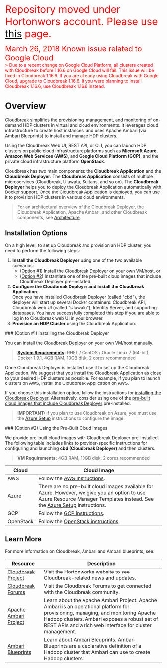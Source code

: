 <p><font color='red' size='6'>Repository moved under Hortonwors account. Please use <a href="https://docs.hortonworks.com/HDPDocuments/Cloudbreak/Cloudbreak-2.4.1/index.html">this</a> page.</font></br></p>  

<font color='red'>
<font color='red' size='5'>March 26, 2018 <font color='red' size='5'>Known issue related to Google Cloud</font></font></br>
> Due to a recent change on Google Cloud Platform, all clusters created with Cloudbreak before 1.16.6 on Google Cloud will fail. This issue will be fixed in Cloudbreak 1.16.6. If you are already using Cloudbreak with Google Cloud, upgrade to Cloudbreak 1.16.6. If you were planning to install Cloudbreak 1.16.6, use Cloudbreak 1.16.6 instead. 
</font>

# Overview

Cloudbreak simplifies the provisioning, management, and monitoring of on-demand HDP clusters in virtual and cloud environments. It leverages cloud infrastructure to create host instances, and uses Apache Ambari (via Ambari Blueprints) to install and manage HDP clusters.

Using the Cloudbreak Web UI, REST API, or CLI, you can launch HDP clusters on public cloud infrastructure platforms such as **Microsoft Azure**, **Amazon Web Services (AWS)**, and **Google Cloud Platform (GCP)**, and the private cloud infrastructure platform **OpenStack**.

Cloudbreak has two main components: the **Cloudbreak Application** and the **Cloudbreak Deployer**. The **Cloudbreak Application** consists of multiple microservices (Cloudbreak, Uluwatu, Sultans, and so on). The **Cloudbreak Deployer** helps you to deploy the Cloudbreak Application automatically with Docker support. Once the Cloudbreak Application is deployed, you can use it to provision HDP clusters in various cloud environments.

> For an architectural overview of the Cloudbreak Deployer, the Cloudbreak Application, Apache Ambari, and other Cloudbreak components, see [Architecture](architecture.md).

## Installation Options

On a high level, to set up Cloudbreak and provision an HDP cluster, you need to perform the following steps:

1. **Install the Cloudbreak Deployer** using one of the two available scenarios: 
    - ([Option #1](#install-deployer)) Install the Cloudbreak Deployer on your own VM/host, or 
    - ([Option #2](#pre-built-images)) Instantiate one of the pre-built cloud images that include Cloudbreak Deployer pre-installed.
2. **Configure the Cloudbreak Deployer and install the Cloudbreak Application**.   
Once you have installed Cloudbreak Deployer (called "cbd"), the deployer will start up several Docker containers: Cloudbreak API, Cloudbreak web UI (called "Uluwatu"), Identity Server, and supporting databases. You have successfully completed this step if you are able to log in to Cloudbreak web UI in your browser.
3. **Provision an HDP Cluster** using the Cloudbreak Application.

<div id="install-deployer"></div>
### (Option #1) Installing the Cloudbreak Deployer

You can install the Cloudbreak Deployer on your own VM/host manually. 

> **[System Requirements](onprem.md#system-requirements):** 
> RHEL / CentOS / Oracle Linux 7 (64-bit), Docker 1.9.1, 4GB RAM, 10GB disk, 2 cores recommended

Once Cloudbreak Deployer is installed, use it to set up
the Cloudbreak Application. We suggest that you install the Cloudbreak Application as close to your
desired HDP clusters as possible. For example, if you plan to launch clusters on AWS, install the Cloudbreak Application on AWS.

If you choose this installation option, follow the instructions for [installing the Cloudbreak Deployer](onprem.md). Alternatively, consider using one of the [pre-built cloud images that include Cloudbreak Deployer](#pre-built-images) pre-installed.

> **IMPORTANT:** If you plan to use Cloudbreak on Azure, you must use the [Azure Setup](azure.md#deploy-using-the-azure-portal) instructions to configure the image.


<div id="pre-built-images"></div>
### (Option #2) Using the Pre-Built Cloud Images

We provide pre-built cloud images with Cloudbreak Deployer pre-installed. The following table includes
links to provider-specific instructions for configuring and launching **cbd (Cloudbreak Deployer)** and then clusters.

> **VM Requirements:** 4GB RAM, 10GB disk, 2 cores recommended

| Cloud | Cloud Image |
|---|---|
| AWS | Follow the [AWS instructions](aws.md). |
| Azure | There are no pre-built cloud images available for Azure. However, we give you an option to use Azure Resource Manager Templates instead. See the [Azure Setup](azure.md) instructions. |
| GCP | Follow the [GCP instructions](gcp.md). |
| OpenStack | Follow the [OpenStack instructions](openstack.md). |

## Learn More

For more information on Cloudbreak, Ambari and Ambari blueprints, see:

| Resource | Description |
|---|---|
|[Cloudbreak Project](http://hortonworks.com/open-source/cloudbreak/) | Visit the Hortonworks website to see Cloudbreak-related news and updates. |
|[Cloudbreak Forums](http://hortonworks.com/open-source/cloudbreak/#forums) | Visit the Cloudbreak Forums to get connected with the Cloudbreak community. |
|[Apache Ambari Project](http://hortonworks.com/hadoop/ambari/) | Learn about the Apache Ambari Project. Apache Ambari is an operational platform for provisioning, managing, and monitoring Apache Hadoop clusters. Ambari exposes a robust set of REST APIs and a rich web interface for cluster management. |
|[Ambari Blueprints](https://cwiki.apache.org/confluence/display/AMBARI/Blueprints)| Learn about Ambari Bleuprints. Ambari Blueprints are a declarative definition of a Hadoop cluster that Ambari can use to create Hadoop clusters. |
